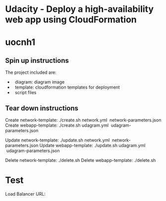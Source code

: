 # Udacity - Deploy a high-availability web app using CloudFormation
# uocnh1

## Spin up instructions
The project included are:
-   diagram: diagram image
-   template: cloudformation templates for deployment
-   script files

## Tear down instructions
Create network-template: ./create.sh <name-network> network.yml  network-parameters.json
Create webapp-template: ./create.sh <name-webapp> udagram.yml  udagram-parameters.json

Update network-template: ./update.sh <name-network> network.yml  network-parameters.json
Update webapp-template: ./update.sh <name-webapp> udagram.yml  udagram-parameters.json

Delete network-template: ./delete.sh
Delete webapp-template: ./delete.sh
# Test
Load Balancer URL:
